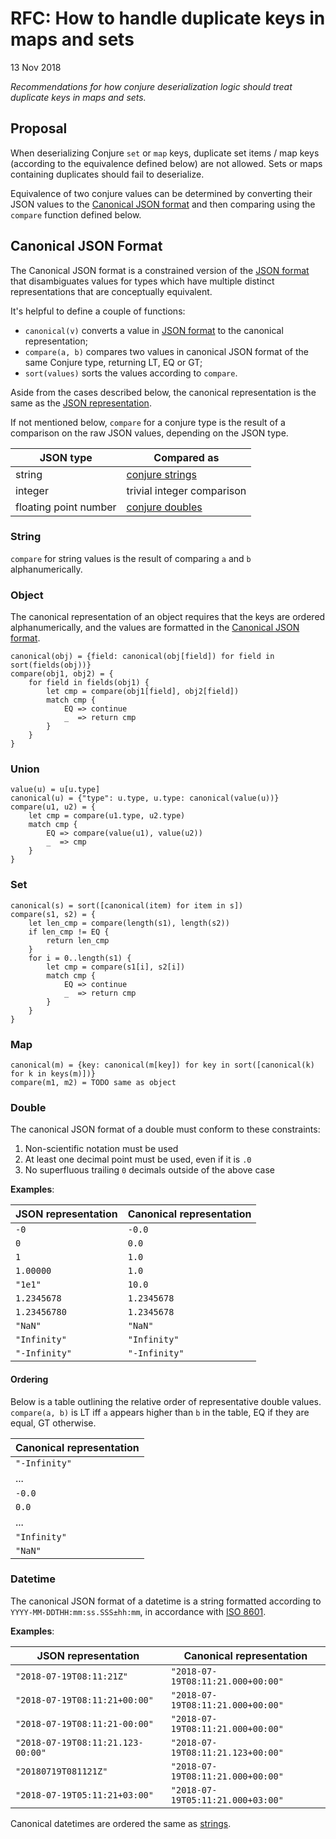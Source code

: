 # RFC: How to handle duplicate keys in maps and sets

13 Nov 2018

_Recommendations for how conjure deserialization logic should treat duplicate keys in maps and sets._

[JSON format]: ../spec/wire.md#5-json-format
[Canonical JSON format]: #canonical-json-format

## Proposal

When deserializing Conjure `set` or `map` keys, duplicate set items / map keys (according to the equivalence defined below)
are not allowed. Sets or maps containing duplicates should fail to deserialize.

Equivalence of two conjure values can be determined by converting their JSON values to the [Canonical JSON format][] and 
then comparing using the `compare` function defined below.

## Canonical JSON Format
The Canonical JSON format is a constrained version of the [JSON format][] that disambiguates values for
types which have multiple distinct representations that are conceptually equivalent.

It's helpful to define a couple of functions:
 * `canonical(v)` converts a value in [JSON format][] to the canonical representation;
 * `compare(a, b)` compares two values in canonical JSON format of the same Conjure type, returning LT, EQ or GT;
 * `sort(values)` sorts the values according to `compare`.

Aside from the cases described below, the canonical representation is the same as the [JSON representation][JSON format].

If not mentioned below, `compare` for a conjure type is the result of a comparison on the raw JSON values, depending 
on the JSON type.

| JSON type             | Compared as |
| --------------------- | ----------- |
| string                | [conjure strings](#string) |
| integer               | trivial integer comparison |
| floating point number | [conjure doubles](#double) |

### String

`compare` for string values is the result of comparing `a` and `b` alphanumerically.

### Object

The canonical representation of an object requires that the keys are ordered alphanumerically, and the values are
formatted in the [Canonical JSON format][].

```
canonical(obj) = {field: canonical(obj[field]) for field in sort(fields(obj))}
compare(obj1, obj2) = {
    for field in fields(obj1) {
        let cmp = compare(obj1[field], obj2[field])
        match cmp {
            EQ => continue
            _  => return cmp
        }
    }
}
```

### Union

```
value(u) = u[u.type]
canonical(u) = {"type": u.type, u.type: canonical(value(u))}
compare(u1, u2) = {
    let cmp = compare(u1.type, u2.type)
    match cmp {
        EQ => compare(value(u1), value(u2))
        _  => cmp
    }
}
```

### Set

```
canonical(s) = sort([canonical(item) for item in s])
compare(s1, s2) = {
    let len_cmp = compare(length(s1), length(s2))
    if len_cmp != EQ {
        return len_cmp
    } 
    for i = 0..length(s1) {
        let cmp = compare(s1[i], s2[i])
        match cmp {
            EQ => continue
            _  => return cmp
        }
    }
}
```

### Map

```
canonical(m) = {key: canonical(m[key]) for key in sort([canonical(k) for k in keys(m)])}
compare(m1, m2) = TODO same as object
```

### Double
The canonical JSON format of a double must conform to these constraints:

1. Non-scientific notation must be used
1. At least one decimal point must be used, even if it is `.0`
1. No superfluous trailing `0` decimals outside of the above case

**Examples**:

|     JSON representation     |  Canonical representation   |
| --------------------------- | --------------------------- |
| `-0`                        | `-0.0`                      |
| `0`                         | `0.0`                       |
| `1`                         | `1.0`                       |
| `1.00000`                   | `1.0`                       |
| `"1e1"`                     | `10.0`                      |
| `1.2345678`                 | `1.2345678`                 |
| `1.23456780`                | `1.2345678`                 |
| `"NaN"`                     | `"NaN"`                     |
| `"Infinity"`                | `"Infinity"`                |
| `"-Infinity"`               | `"-Infinity"`               |

#### Ordering

Below is a table outlining the relative order of representative double values.
`compare(a, b)` is LT iff `a` appears higher than `b` in the table, EQ if they are equal, GT otherwise.

| Canonical representation |
| ------------------------ |
| `"-Infinity"`            |
| ...                      |
| `-0.0`                   |
| `0.0`                    |
| ...                      |
| `"Infinity"`             |
| `"NaN"`                  |


### Datetime
The canonical JSON format of a datetime is a string formatted according to `YYYY-MM-DDTHH:mm:ss.SSS±hh:mm`, in accordance with [ISO 8601](https://en.wikipedia.org/wiki/ISO_8601).

**Examples**:

|     JSON representation           |  Canonical representation         |
| --------------------------------- | --------------------------------- |
| `"2018-07-19T08:11:21Z"`          | `"2018-07-19T08:11:21.000+00:00"` |
| `"2018-07-19T08:11:21+00:00"`     | `"2018-07-19T08:11:21.000+00:00"` |
| `"2018-07-19T08:11:21-00:00"`     | `"2018-07-19T08:11:21.000+00:00"` |
| `"2018-07-19T08:11:21.123-00:00"` | `"2018-07-19T08:11:21.123+00:00"` |
| `"20180719T081121Z"`              | `"2018-07-19T08:11:21.000+00:00"` |
| `"2018-07-19T05:11:21+03:00"`     | `"2018-07-19T05:11:21.000+03:00"` |
 
Canonical datetimes are ordered the same as [strings](#string).
